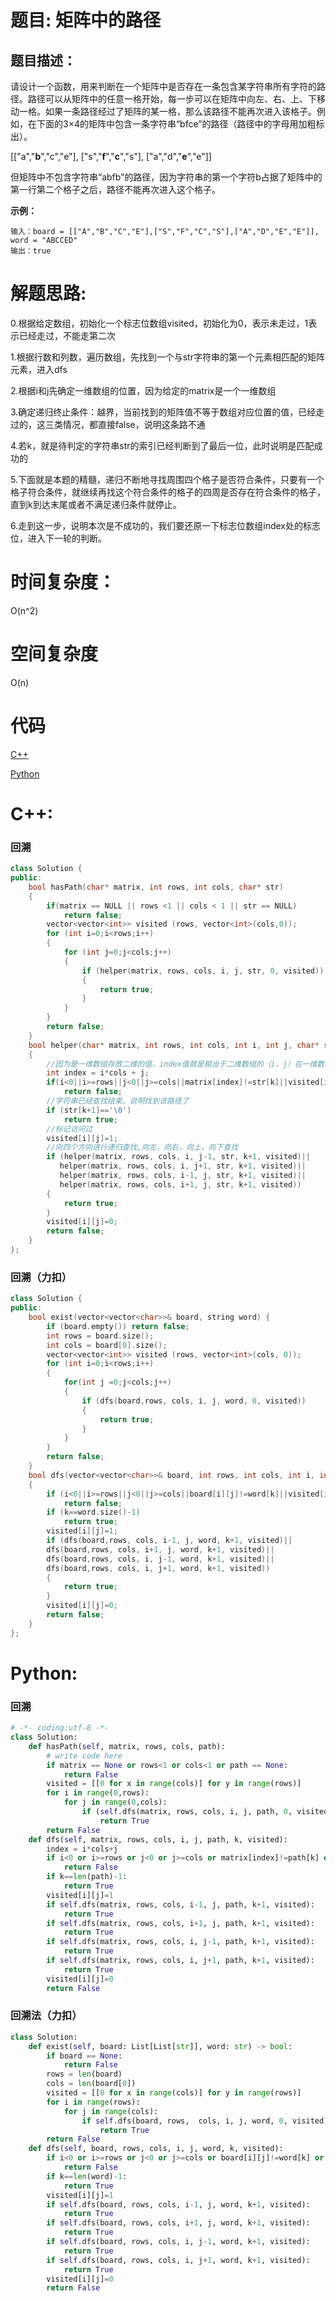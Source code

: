 # 题目: 矩阵中的路径

## 题目描述：
请设计一个函数，用来判断在一个矩阵中是否存在一条包含某字符串所有字符的路径。路径可以从矩阵中的任意一格开始，每一步可以在矩阵中向左、右、上、下移动一格。如果一条路径经过了矩阵的某一格，那么该路径不能再次进入该格子。例如，在下面的3×4的矩阵中包含一条字符串“bfce”的路径（路径中的字母用加粗标出）。

[["a","**b**","c","e"],
["s","**f**","**c**","s"],
["a","d","**e**","e"]]

但矩阵中不包含字符串“abfb”的路径，因为字符串的第一个字符b占据了矩阵中的第一行第二个格子之后，路径不能再次进入这个格子。
  
  **示例：**
  ```
输入：board = [["A","B","C","E"],["S","F","C","S"],["A","D","E","E"]], word = "ABCCED"
输出：true
  ```
  
# 解题思路:
0.根据给定数组，初始化一个标志位数组visited，初始化为0，表示未走过，1表示已经走过，不能走第二次

1.根据行数和列数，遍历数组，先找到一个与str字符串的第一个元素相匹配的矩阵元素，进入dfs

2.根据i和j先确定一维数组的位置，因为给定的matrix是一个一维数组

3.确定递归终止条件：越界，当前找到的矩阵值不等于数组对应位置的值，已经走过的，这三类情况，都直接false，说明这条路不通

4.若k，就是待判定的字符串str的索引已经判断到了最后一位，此时说明是匹配成功的

5.下面就是本题的精髓，递归不断地寻找周围四个格子是否符合条件，只要有一个格子符合条件，就继续再找这个符合条件的格子的四周是否存在符合条件的格子，直到k到达末尾或者不满足递归条件就停止。

6.走到这一步，说明本次是不成功的，我们要还原一下标志位数组index处的标志位，进入下一轮的判断。
# 时间复杂度：
O(n^2)
# 空间复杂度
 O(n)
# 代码

[C++](./StringPathInMatrix.cpp)

[Python](./StringPathInMatrix.py)

# C++: 
###  回溯
```c++
class Solution {
public:
    bool hasPath(char* matrix, int rows, int cols, char* str)
    {
        if(matrix == NULL || rows <1 || cols < 1 || str == NULL)
            return false;
        vector<vector<int>> visited (rows, vector<int>(cols,0));
        for (int i=0;i<rows;i++)
        {
            for (int j=0;j<cols;j++)
            {
                if (helper(matrix, rows, cols, i, j, str, 0, visited))
                {
                    return true;
                }
            }
        }
        return false;
    }
    bool helper(char* matrix, int rows, int cols, int i, int j, char* str, int k, vector<vector<int>> &visited)
    {
        //因为是一维数组存放二维的值，index值就是相当于二维数组的（i，j）在一维数组的下标
        int index = i*cols + j;
        if(i<0||i>=rows||j<0||j>=cols||matrix[index]!=str[k]||visited[i][j]==1)
            return false;
        //字符串已经查找结束，说明找到该路径了
        if (str[k+1]=='\0')
            return true;
        //标记访问过
        visited[i][j]=1;
        //向四个方向进行递归查找,向左，向右，向上，向下查找
        if (helper(matrix, rows, cols, i, j-1, str, k+1, visited)||
           helper(matrix, rows, cols, i, j+1, str, k+1, visited)||
           helper(matrix, rows, cols, i-1, j, str, k+1, visited)||
           helper(matrix, rows, cols, i+1, j, str, k+1, visited))
        {
            return true;
        }
        visited[i][j]=0;
        return false;
    }
};
```
### 回溯（力扣）
```c++
class Solution {
public:
    bool exist(vector<vector<char>>& board, string word) {
        if (board.empty()) return false;
        int rows = board.size();
        int cols = board[0].size();
        vector<vector<int>> visited (rows, vector<int>(cols, 0));
        for (int i=0;i<rows;i++)
        {
            for(int j =0;j<cols;j++)
            {
                if (dfs(board,rows, cols, i, j, word, 0, visited))
                {
                    return true;
                }
            }
        }
        return false;
    }
    bool dfs(vector<vector<char>>& board, int rows, int cols, int i, int j, string word, int k, vector<vector<int>> &visited)
    {
        if (i<0||i>=rows||j<0||j>=cols||board[i][j]!=word[k]||visited[i][j]==1)
            return false;
        if (k==word.size()-1)
            return true;
        visited[i][j]=1;
        if (dfs(board,rows, cols, i-1, j, word, k+1, visited)||
        dfs(board,rows, cols, i+1, j, word, k+1, visited)||
        dfs(board,rows, cols, i, j-1, word, k+1, visited)||
        dfs(board,rows, cols, i, j+1, word, k+1, visited))
        {
            return true;
        }
        visited[i][j]=0;
        return false;
    }
};
```
# Python:
###  回溯
```python
# -*- coding:utf-8 -*-
class Solution:
    def hasPath(self, matrix, rows, cols, path):
        # write code here
        if matrix == None or rows<1 or cols<1 or path == None:
            return False
        visited = [[0 for x in range(cols)] for y in range(rows)]
        for i in range(0,rows):
            for j in range(0,cols):
                if (self.dfs(matrix, rows, cols, i, j, path, 0, visited)):
                    return True
        return False
    def dfs(self, matrix, rows, cols, i, j, path, k, visited):
        index = i*cols+j
        if i<0 or i>=rows or j<0 or j>=cols or matrix[index]!=path[k] or visited[i][j]==1:
            return False
        if k==len(path)-1:
            return True
        visited[i][j]=1
        if self.dfs(matrix, rows, cols, i-1, j, path, k+1, visited):
            return True
        if self.dfs(matrix, rows, cols, i+1, j, path, k+1, visited):
            return True
        if self.dfs(matrix, rows, cols, i, j-1, path, k+1, visited):
            return True
        if self.dfs(matrix, rows, cols, i, j+1, path, k+1, visited):
            return True
        visited[i][j]=0
        return False
```
### 回溯法（力扣）
```python
class Solution:
    def exist(self, board: List[List[str]], word: str) -> bool:
        if board == None:
            return False
        rows = len(board)
        cols = len(board[0])
        visited = [[0 for x in range(cols)] for y in range(rows)]
        for i in range(rows):
            for j in range(cols):
                if self.dfs(board, rows,  cols, i, j, word, 0, visited):
                    return True
        return False
    def dfs(self, board, rows, cols, i, j, word, k, visited):
        if i<0 or i>=rows or j<0 or j>=cols or board[i][j]!=word[k] or visited[i][j]==1:
            return False
        if k==len(word)-1:
            return True
        visited[i][j]=1
        if self.dfs(board, rows, cols, i-1, j, word, k+1, visited):
            return True
        if self.dfs(board, rows, cols, i+1, j, word, k+1, visited):
            return True
        if self.dfs(board, rows, cols, i, j-1, word, k+1, visited):
            return True
        if self.dfs(board, rows, cols, i, j+1, word, k+1, visited):
            return True
        visited[i][j]=0
        return False
```
